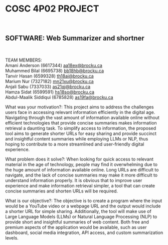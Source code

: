 <h1>COSC 4P02 PROJECT</h1><br>
<h2>SOFTWARE: Web Summarizer and shortner</h2><br>

TEAM MEMBERS:<br>
Amani Anderson (6617344) aa18ex@brocku.ca <br>
Muhammed Bilal (6695738) bb18hb@brocku.ca <br>
Tanvir Hasan (6599328) th18ai@brocku.ca <br>
Marium Nur (7327182) mn21xu@brocku.ca <br> 
Anjali Sabu	(7337033)	as21qj@brocku.ca <br>
Hamza Sidat (6599591) hs18so@brocku.ca <br>
Abdul-Maalik Siddiqui (6785828) as19fa@brocku.ca <br>

What was your motivation?:
This project aims to address the challenges users face in accessing relevant information efficiently in the digital age. Navigating through the vast amount of information available online without efficient technologies that provide concise summaries makes information retrieval a daunting task. To simplify access to information, the proposed tool aims to generate shorter URLs for easy sharing and provide succinct and insightful content summaries while employing LLMs or NLP, thus hoping to contribute to a more streamlined and user-friendly digital experience.

What problem does it solve?: 
When looking for quick access to relevant material in the age of technology, people may find it overwhelming due to the huge amount of information available online. Long URLs are difficult to navigate, and the lack of concise summaries may make it more difficult to understand information properly. It is obvious that to improve user experience and make information retrieval simpler, a tool that can create concise summaries and shorten URLs will be required.

What is our objective?:
The objective is to create a program where the input would be a YouTube video or a webpage URL and the output would include a shorter URL for simple sharing. Additionally, the tool will make use of Large Language Models (LLMs) or Natural Language Processing (NLP) to provide short and insightful summaries of web content. Both free and premium aspects of the application would be available, such as user dashboard, social media integration, API access, and custom summarization levels.
